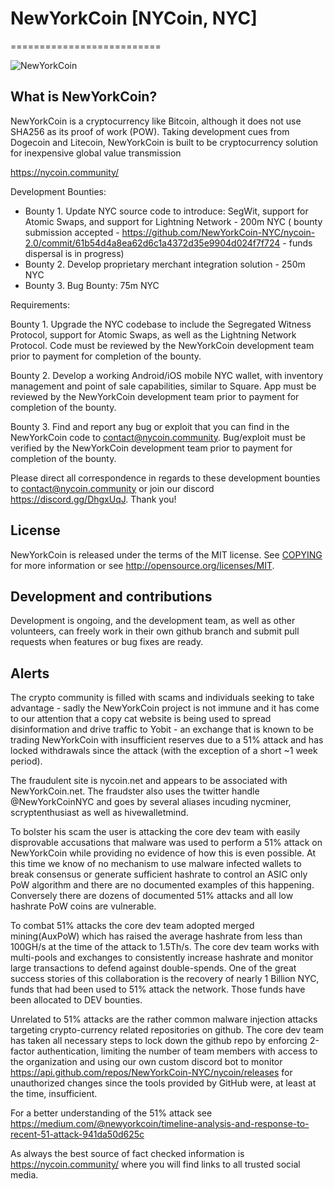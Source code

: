 # NewYorkCoin [NYCoin, NYC]
==========================

![NewYorkCoin](https://nycoin.community/images/logo-inverse-210x76.png)



## What is NewYorkCoin?
NewYorkCoin is a cryptocurrency like Bitcoin, although it does not use SHA256 as its proof of work (POW). Taking development cues from Dogecoin and Litecoin, NewYorkCoin is built to be cryptocurrency solution for inexpensive global value transmission

https://nycoin.community/


Development Bounties:

* Bounty 1. Update NYC source code to introduce: SegWit, support for Atomic Swaps, and support for Lightning Network - 200m NYC ( bounty submission accepted - https://github.com/NewYorkCoin-NYC/nycoin-2.0/commit/61b54d4a8ea62d6c1a4372d35e9904d024f7f724 - funds dispersal is in progress)
* Bounty 2. Develop proprietary merchant integration solution - 250m NYC
* Bounty 3. Bug Bounty: 75m NYC

Requirements:

Bounty 1. Upgrade the NYC codebase to include the Segregated Witness Protocol, support for Atomic Swaps, as well as the Lightning Network Protocol. Code must be reviewed by the NewYorkCoin development team prior to payment for completion of the bounty.

Bounty 2. Develop a working Android/iOS mobile NYC wallet, with inventory management and point of sale capabilities, similar to Square. App must be reviewed by the NewYorkCoin development team prior to payment for completion of the bounty.

Bounty 3. Find and report any bug or exploit that you can find in the NewYorkCoin code to contact@nycoin.community. Bug/exploit must be verified by the NewYorkCoin development team prior to payment for completion of the bounty.

Please direct all correspondence in regards to these development bounties to contact@nycoin.community or join our discord https://discord.gg/DhgxUqJ. Thank you!


## License
NewYorkCoin is released under the terms of the MIT license. See [COPYING](COPYING)
for more information or see http://opensource.org/licenses/MIT.

## Development and contributions
Development is ongoing, and the development team, as well as other volunteers, can freely work in their own github branch and submit pull requests when features or bug fixes are ready.

## Alerts
The crypto community is filled with scams and individuals seeking to take advantage - sadly the NewYorkCoin project is not immune and it has come to our attention that a copy cat website is being used to spread disinformation and drive traffic to Yobit - an exchange that is known to be trading NewYorkCoin with insufficient reserves due to a 51% attack and has locked withdrawals since the attack (with the exception of a short ~1 week period).

The fraudulent site is nycoin.net and appears to be associated with NewYorkCoin.net.
The fraudster also uses the twitter handle @NewYorkCoinNYC and goes by several aliases incuding nycminer, scryptenthusiast as well as hivewalletmind.

To bolster his scam the user is attacking the core dev team with easily disprovable accusations that malware was used to perform a 51% attack on NewYorkCoin while providing no evidence of how this is even possible.  At this time we know of no mechanism to use malware infected wallets to break consensus or generate sufficient hashrate to control an ASIC only PoW algorithm and there are no documented examples of this happening.  Conversely there are dozens of documented 51% attacks and all low hashrate PoW coins are vulnerable.

To combat 51% attacks the core dev team adopted merged mining(AuxPoW) which has raised the average hashrate from less than 100GH/s at the time of the attack to 1.5Th/s.  The core dev team works with multi-pools and exchanges to consistently increase hashrate and monitor large transactions to defend against double-spends.  One of the great success stories of this collaboration is the recovery of nearly 1 Billion NYC, funds that had been used to 51% attack the network. Those funds have been allocated to DEV bounties.

Unrelated to 51% attacks are the rather common malware injection attacks targeting crypto-currency related repositories on github.  The core dev team has taken all necessary steps to lock down the github repo by enforcing 2-factor authentication, limiting the number of team members with access to the organization and using our own custom discord bot to monitor https://api.github.com/repos/NewYorkCoin-NYC/nycoin/releases for unauthorized changes since the tools provided by GitHub were, at least at the time, insufficient.

For a better understanding of the 51% attack see https://medium.com/@newyorkcoin/timeline-analysis-and-response-to-recent-51-attack-941da50d625c

As always the best source of fact checked information is https://nycoin.community/ where you will find links to all trusted social media.

